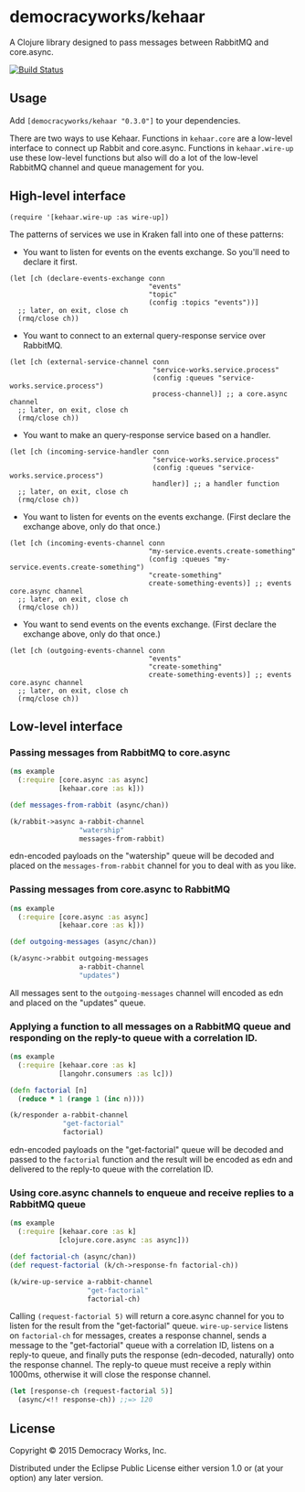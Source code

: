 # democracyworks/kehaar

A Clojure library designed to pass messages between RabbitMQ and core.async.

[![Build Status](https://travis-ci.org/democracyworks/kehaar.svg?branch=master)](https://travis-ci.org/democracyworks/kehaar)

## Usage

Add `[democracyworks/kehaar "0.3.0"]` to your dependencies.

There are two ways to use Kehaar. Functions in `kehaar.core` are a
low-level interface to connect up Rabbit and core.async. Functions in
`kehaar.wire-up` use these low-level functions but also will do a lot
of the low-level RabbitMQ channel and queue management for you.

## High-level interface

```
(require '[kehaar.wire-up :as wire-up])
```

The patterns of services we use in Kraken fall into one of these
patterns:

* You want to listen for events on the events exchange. So you'll need
  to declare it first.

```
(let [ch (declare-events-exchange conn
                                  "events"
                                  "topic"
                                  (config :topics "events"))]
  ;; later, on exit, close ch
  (rmq/close ch))
```

* You want to connect to an external query-response service over
  RabbitMQ.

```
(let [ch (external-service-channel conn
                                   "service-works.service.process"
                                   (config :queues "service-works.service.process")
                                   process-channel)] ;; a core.async channel
  ;; later, on exit, close ch
  (rmq/close ch))
```

* You want to make an query-response service based on a handler.

```
(let [ch (incoming-service-handler conn
                                   "service-works.service.process"
                                   (config :queues "service-works.service.process")
                                   handler)] ;; a handler function
  ;; later, on exit, close ch
  (rmq/close ch))
```

* You want to listen for events on the events exchange. (First declare
  the exchange above, only do that once.)

```
(let [ch (incoming-events-channel conn
                                  "my-service.events.create-something"
                                  (config :queues "my-service.events.create-something")
                                  "create-something"
                                  create-something-events)] ;; events core.async channel
  ;; later, on exit, close ch
  (rmq/close ch))
```

* You want to send events on the events exchange. (First declare the
  exchange above, only do that once.)

```
(let [ch (outgoing-events-channel conn
                                  "events"
                                  "create-something"
                                  create-something-events)] ;; events core.async channel
  ;; later, on exit, close ch
  (rmq/close ch))
```

## Low-level interface

### Passing messages from RabbitMQ to core.async

```clojure
(ns example
  (:require [core.async :as async]
            [kehaar.core :as k]))

(def messages-from-rabbit (async/chan))

(k/rabbit->async a-rabbit-channel
                 "watership"
                 messages-from-rabbit)
```

edn-encoded payloads on the "watership" queue will be decoded and
placed on the `messages-from-rabbit` channel for you to deal with as
you like.

### Passing messages from core.async to RabbitMQ

```clojure
(ns example
  (:require [core.async :as async]
            [kehaar.core :as k]))

(def outgoing-messages (async/chan))

(k/async->rabbit outgoing-messages
                 a-rabbit-channel
                 "updates")
```

All messages sent to the `outgoing-messages` channel will encoded as
edn and placed on the "updates" queue.

### Applying a function to all messages on a RabbitMQ queue and responding on the reply-to queue with a correlation ID.

```clojure
(ns example
  (:require [kehaar.core :as k]
            [langohr.consumers :as lc]))

(defn factorial [n]
  (reduce * 1 (range 1 (inc n))))

(k/responder a-rabbit-channel
             "get-factorial"
             factorial)
```

edn-encoded payloads on the "get-factorial" queue will be decoded and
passed to the `factorial` function and the result will be encoded as
edn and delivered to the reply-to queue with the correlation ID.

### Using core.async channels to enqueue and receive replies to a RabbitMQ queue

```clojure
(ns example
  (:require [kehaar.core :as k]
            [clojure.core.async :as async]))

(def factorial-ch (async/chan))
(def request-factorial (k/ch->response-fn factorial-ch))

(k/wire-up-service a-rabbit-channel
                   "get-factorial"
                   factorial-ch)
```

Calling `(request-factorial 5)` will return a core.async channel for
you to listen for the result from the "get-factorial"
queue. `wire-up-service` listens on `factorial-ch` for messages,
creates a response channel, sends a message to the "get-factorial"
queue with a correlation ID, listens on a reply-to queue, and finally
puts the response (edn-decoded, naturally) onto the response
channel. The reply-to queue must receive a reply within 1000ms,
otherwise it will close the response channel.

```clojure
(let [response-ch (request-factorial 5)]
  (async/<!! response-ch)) ;;=> 120
```

## License

Copyright © 2015 Democracy Works, Inc.

Distributed under the Eclipse Public License either version 1.0 or (at
your option) any later version.
